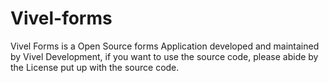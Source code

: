 # Vivel-forms
Vivel Forms is a Open Source forms Application developed and maintained by Vivel Development, if you want to use the source code, please abide by the License put up with the source code.
